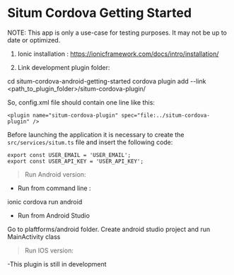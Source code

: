 # Situm Cordova Getting Started

NOTE: This app is only a use-case for testing purposes. It may not be up to date or optimized.

1) Ionic installation : https://ionicframework.com/docs/intro/installation/

2) Link development plugin folder: 

cd situm-cordova-android-getting-started
cordova plugin add --link <path_to_plugin_folder>/situm-cordova-plugin/

So, config.xml file should contain one line like this:

    <plugin name="situm-cordova-plugin" spec="file:../situm-cordova-plugin" />

Before launching the application it is necessary to create the `src/services/situm.ts` file and insert the following code:

```
export const USER_EMAIL = 'USER_EMAIL';
export const USER_API_KEY = 'USER_API_KEY';
```

>Run Android version:

- Run from command line :

ionic cordova run android


- Run from Android Studio

Go to plaftforms/android folder. Create android studio project and run MainActivity class


>Run IOS version:

-This plugin is still in development